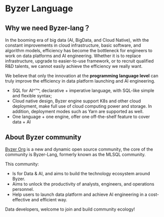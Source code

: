 # Byzer Language


## Why we need Byzer-lang？ 

In the booming era of big data (AI, BigData, and Cloud Native), with the constant improvements in cloud infrastructure, basic software, and algorithm models, efficiency has become the bottleneck for engineers to work on data platforms and AI engineering. Whether it is to replace infrastructure, upgrade to easier-to-use framework, or to recruit qualified R&D talents, we cannot easily achieve the efficiency we really want.

We believe that only the innovation at the **programming language level** can truly improve the efficiency in data platform launching and AI engineering.

- SQL for AI^™️^, declarative + imperative language, with SQL-like simple and flexible syntax; 
- Cloud native design, Byzer engine support K8s and other cloud deployment, make full use of cloud computing power and storage. In addition, deployment modes such as Yarn are supported as well.
- One language + one engine,  offer one off-the-shelf feature to cover data + AI 

## About Byzer community

[Byzer Org](https://github.com/byzer-org) is a new and dynamic open source community, the core of the community is Byzer-Lang, formerly known as the MLSQL community.

This community:

* Is for Data & AI, and aims to build the technology ecosystem around Byzer.
* Aims to unlock the productivity of analysts, engineers, and operations personnel.
* Help users to launch data platform and achieve AI engineering in a cost-effective and efficient way.

Data developers, welcome to join and build community ecology!